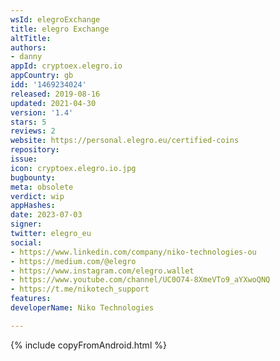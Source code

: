 ```yaml
---
wsId: elegroExchange
title: elegro Exchange
altTitle: 
authors:
- danny
appId: cryptoex.elegro.io
appCountry: gb
idd: '1469234024'
released: 2019-08-16
updated: 2021-04-30
version: '1.4'
stars: 5
reviews: 2
website: https://personal.elegro.eu/certified-coins
repository: 
issue: 
icon: cryptoex.elegro.io.jpg
bugbounty: 
meta: obsolete
verdict: wip
appHashes: 
date: 2023-07-03
signer: 
twitter: elegro_eu
social:
- https://www.linkedin.com/company/niko-technologies-ou
- https://medium.com/@elegro
- https://www.instagram.com/elegro.wallet
- https://www.youtube.com/channel/UC0O74-8XmeVTo9_aYXwoQNQ
- https://t.me/nikotech_support
features: 
developerName: Niko Technologies

---
```


{% include copyFromAndroid.html %}
